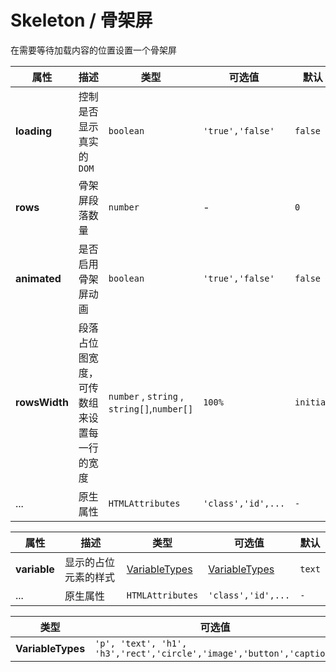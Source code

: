 # Skeleton / 骨架屏

在需要等待加载内容的位置设置一个骨架屏

<fe-code-show
title="默认的"
desc="基础的骨架效果"
name="ex-skeleton-default"
/>

<fe-code-show
title="动画效果"
desc="关闭效果"
name="ex-skeleton-animate"
/>

<fe-code-show
title="Loading 状态"
desc="当 Loading 结束之后，我们往往需要显示真实的 UI，可以通过 loading 的值来控制是否显示真实的 DOM。然后通过插槽来设置当 loading 结束之后需要展示的 UI。"
name="ex-skeleton-loading"
/>

<fe-code-show
title="渲染多条数据"
desc="大多时候, 骨架屏都被用来渲染列表, 当我们需要在从服务器获取数据的时候来渲染一个假的 UI。"
name="ex-skeleton-more"
/>

<fe-attributes>
<fe-attributes-title title="Skeleton Props" />

| 属性          | 描述                                       | 类型                                        | 可选值             | 默认      |
| ------------- | ------------------------------------------ | ------------------------------------------- | ------------------ | --------- |
| **loading**   | 控制是否显示真实的 `DOM`                   | `boolean`                                   | `'true','false'`   | `false`   |
| **rows**      | 骨架屏段落数量                             | `number`                                    | -                  | `0`       |
| **animated**  | 是否启用骨架屏动画                         | `boolean`                                   | `'true','false'`   | `false`   |
| **rowsWidth** | 段落占位图宽度，可传数组来设置每一行的宽度 | `number` , `string` , `string[]`,`number[]` | `100%`             | `initial` |
| ...           | 原生属性                                   | `HTMLAttributes`                            | `'class','id',...` | `-`       |

</fe-attributes>

<fe-attributes>

<fe-attributes-title title="SkeletonItem Props" />

| 属性         | 描述                 | 类型                            | 可选值                          | 默认   |
| ------------ | -------------------- | ------------------------------- | ------------------------------- | ------ |
| **variable** | 显示的占位元素的样式 | [VariableTypes](#variabletypes) | [VariableTypes](#variabletypes) | `text` |
| ...          | 原生属性             | `HTMLAttributes`                | `'class','id',...`              | `-`    |

</fe-attributes>

<fe-attributes>
<fe-attributes-title title="VariableTypes" />

| 类型              | 可选值                                                               |
| ----------------- | -------------------------------------------------------------------- |
| **VariableTypes** | `'p', 'text', 'h1', 'h3','rect','circle','image','button','caption'` |

</fe-attributes>
